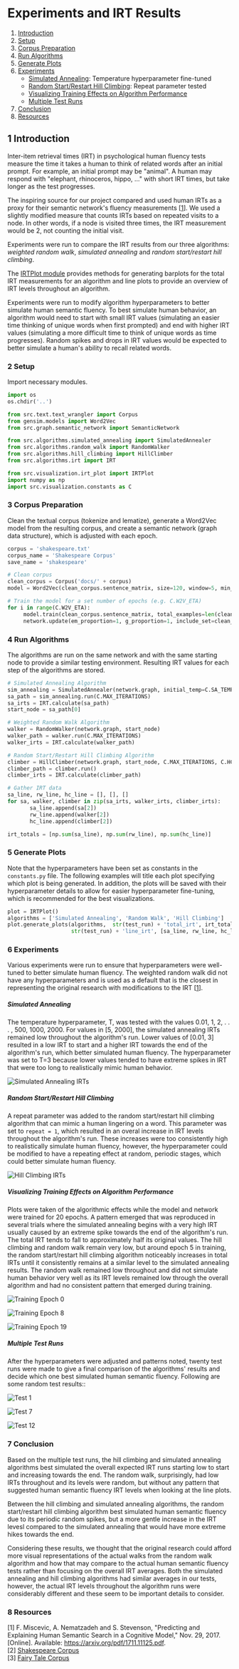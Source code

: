 # Experiments and IRT Results

1. [Introduction](#introduction)
2. [Setup](#setup)
3. [Corpus Preparation](#corpus)
4. [Run Algorithms](#algorithms)
5. [Generate Plots](#generate_plots)
6. [Experiments](#experiments)
   * [Simulated Annealing](#sim_anneal): Temperature hyperparameter fine-tuned 
   * [Random Start/Restart Hill Climbing](#hill_climb): Repeat parameter tested
   * [Visualizing Training Effects on Algorithm Performance](#training)
   * [Multiple Test Runs](#tests)
7. [Conclusion](#conclusion)
8. [Resources](#resources)


## 1 Introduction  <a name="introduction"></a>
Inter-item retrieval times (IRT) in psychological human fluency tests measure the time it takes a human to think of related words after an initial prompt. For example, an initial prompt may be "animal". A human may respond with "elephant, rhinoceros, hippo, ..." with short IRT times, but take longer as the test progresses.

The inspiring source for our project compared and used human IRTs as a proxy for their semantic network's fluency measurements [[1](#cite1)]. We used a slightly modified measure that counts IRTs based on repeated visits to a node. In other words, if a node is visited three times, the IRT measurement would be 2, not counting the initial visit.

Experiments were run to compare the IRT results from our three algorithms: *weighted random walk*, *simulated annealing* and *random start/restart hill climbing*.

The [IRTPlot module](https://github.com/mkduer/semantic-fluency-nn/blob/master/src/visualization/irt_plot.py) provides methods for generating barplots for the total IRT measurements for an algorithm and line plots to provide an overview of IRT levels throughout an algorithm.

Experiments were run to modify algorithm hyperparameters to better simulate human semantic fluency. To best simulate human behavior, an algorithm would need to start with small IRT values (simulating an easier time thinking of unique words when first prompted) and end with higher IRT values (simulating a more difficult time to think of unique words as time progresses). Random spikes and drops in IRT values would be expected to better simulate a human's ability to recall related words.



### 2 Setup  <a name="setup"></a>
Import necessary modules.

```python
import os
os.chdir('..')
```

```python
from src.text.text_wrangler import Corpus
from gensim.models import Word2Vec
from src.graph.semantic_network import SemanticNetwork

from src.algorithms.simulated_annealing import SimulatedAnnealer
from src.algorithms.random_walk import RandomWalker
from src.algorithms.hill_climbing import HillClimber
from src.algorithms.irt import IRT

from src.visualization.irt_plot import IRTPlot
import numpy as np
import src.visualization.constants as C
```


### 3 Corpus Preparation  <a name="corpus"></a>
Clean the textual corpus (tokenize and lematize), generate a Word2Vec model from the resulting corpus, and create a semantic network (graph data structure), which is adjusted with each epoch.

```python
corpus = 'shakespeare.txt'
corpus_name = 'Shakespeare Corpus'
save_name = 'shakespeare'

# Clean corpus
clean_corpus = Corpus('docs/' + corpus)
model = Word2Vec(clean_corpus.sentence_matrix, size=120, window=5, min_count=2, workers=8, sg=1)

# Train the model for a set number of epochs (e.g. C.W2V_ETA)
for i in range(C.W2V_ETA):
     model.train(clean_corpus.sentence_matrix, total_examples=len(clean_corpus.sentence_matrix), epochs=1, compute_loss=True)
     network.update(em_proportion=1, g_proportion=1, include_set=clean_corpus.nouns, stop_set=clean_corpus.stopwords, thresh=0.8, verbose=True)
```


### 4 Run Algorithms  <a name="algorithms"></a>
The algorithms are run on the same network and with the same starting node to provide a similar testing environment. Resulting IRT values for each step of the algorithms are stored.

```python
# Simulated Annealing Algorithm
sim_annealing = SimulatedAnnealer(network.graph, initial_temp=C.SA_TEMP)
sa_path = sim_annealing.run(C.MAX_ITERATIONS)
sa_irts = IRT.calculate(sa_path)
start_node = sa_path[0]

# Weighted Random Walk Algorithm
walker = RandomWalker(network.graph, start_node)
walker_path = walker.run(C.MAX_ITERATIONS)
walker_irts = IRT.calculate(walker_path)

# Random Start/Restart Hill Climbing Algorithm
climber = HillClimber(network.graph, start_node, C.MAX_ITERATIONS, C.HC_REPEAT)
climber_path = climber.run()
climber_irts = IRT.calculate(climber_path)

# Gather IRT data
sa_line, rw_line, hc_line = [], [], []
for sa, walker, climber in zip(sa_irts, walker_irts, climber_irts):
       sa_line.append(sa[2])
       rw_line.append(walker[2])
       hc_line.append(climber[2])

irt_totals = [np.sum(sa_line), np.sum(rw_line), np.sum(hc_line)]
```


### 5 Generate Plots  <a name="generate_plots"></a>
Note that the hyperparameters have been set as constants in the ```constants.py``` file. The following examples will title each plot specifying which plot is being generated. In addition, the plots will be saved with their hyperparameter details to allow for easier hyperparameter fine-tuning, which is recommended for the best visualizations.

```python
plot = IRTPlot()
algorithms = ['Simulated Annealing', 'Random Walk', 'Hill Climbing']
plot.generate_plots(algorithms,  str(test_run) + 'total_irt', irt_totals, 
					str(test_run) + 'line_irt', [sa_line, rw_line, hc_line])
```


### 6 Experiments  <a name="experiments"></a>

Various experiments were run to ensure that hyperparameters were well-tuned to better simulate human fluency. The weighted random walk did not have any hyperparameters and is used as a default that is the closest in representing the original research with modifications to the IRT [[1](#cite1)].

##### Simulated Annealing  <a name="sim_anneal"></a>

The temperature hyperparameter, T, was tested with the values 0.01, 1, 2, . . . , 500, 1000, 2000. For values in [5, 2000], the simulated annealing IRTs remained low throughout the algorithm's run. Lower values of [0.01, 3] resulted in a low IRT to start and a higher IRT towards the end of the algorithm's run, which better simulated human fluency. The hyperparameter was set to T=3 because lower values tended to have extreme spikes in IRT that were too long to realistically mimic human behavior. 

![](/docs/test_results/sa_line_irt0.png "Simulated Annealing IRTs")

##### Random Start/Restart Hill Climbing  <a name="hill_climb"></a>

A repeat parameter was added to the random start/restart hill climbing algorithm that can mimic a human lingering on a word. This parameter was set to ```repeat = 1```, which resulted in an overal increase in IRT levels throughout the algorithm's run. These increases were too consistently high to realistically simulate human fluency, however, the hyperparameter could be modified to have a repeating effect at random, periodic stages, which could better simulate human fluency.

![](/docs/test_results/hc_line_irt0.png "Hill Climbing IRTs")

##### Visualizing Training Effects on Algorithm Performance  <a name="training"></a>

Plots were taken of the algorithmic effects while the model and network were trained for 20 epochs. A pattern emerged that was reproduced in several trials where the simulated annealing begins with a very high IRT usually caused by an extreme spike towards the end of the algorithm's run. The total IRT tends to fall to approximately half its original values. The hill climbing and random walk remain very low, but around epoch 5 in training, the random start/restart hill climbing algorithm noticeably increases in total IRTs until it consistently remains at a similar level to the simulated annealing results. The random walk remained low throughout and did not simulate human behavior very well as its IRT levels remained low through the overall algorithm and had no consistent pattern that emerged during training.

![](/docs/test_results/0total_irt.png "Training Epoch 0")

![](/docs/test_results/8total_irt.png "Training Epoch 8")

![](/docs/test_results/19total_irt.png "Training Epoch 19")

##### Multiple Test Runs  <a name="tests"></a>

After the hyperparameters were adjusted and patterns noted, twenty test runs were made to give a final comparison of the algorithms' results and decide which one best simulated human semantic fluency. Following are some random test results::

![](/docs/test_results/test1_line_irt.png "Test 1")

![](/docs/test_results/test7_line_irt.png "Test 7")

![](/docs/test_results/test12_line_irt.png "Test 12")


### 7 Conclusion  <a name="conclusion"></a>

Based on the multiple test runs, the hill climbing and simulated annealing algorithms best simulated the overall expected IRT runs starting low to start and increasing towards the end. The random walk, surprisingly, had low IRTs throughout and its levels were random, but without any pattern that suggested human semantic fluency IRT levels when looking at the line plots.

Between the hill climbing and simulated annealing algorithms, the random start/restart hill climbing algorithm best simulated human semantic fluency due to its periodic random spikes, but a more gentle increase in the IRT levesl compared to the simulated annealing that would have more extreme hikes towards the end.

Considering these results, we thought that the original research could afford more visual representations of the actual walks from the random walk algorithm and how that may compare to the actual human semantic fluency tests rather than focusing on the overall IRT averages. Both the simulated annealing and hill climbing algorithms had similar averages in our tests, however, the actual IRT levels throughout the algorithm runs were considerably different and these seem to be important details to consider.


### 8 Resources  <a name="resources"></a>
[1]<a name="cite1"></a> F. Miscevic, A. Nematzadeh and S. Stevenson, "Predicting and Explaining Human Semantic Search in a Cognitive Model," Nov. 29, 2017. [Online]. Available:  https://arxiv.org/pdf/1711.11125.pdf.  
[2] [Shakespeare Corpus](http://www.gutenberg.org/files/100/100-h/100-h.htm)  
[3] [Fairy Tale Corpus](https://www.gutenberg.org/files/19734/19734-h/19734-h.htm)  